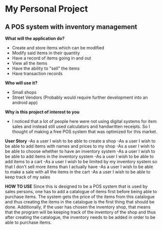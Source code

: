 # My Personal Project

## A POS system with inventory management

**What will the application do?**
- Create and store items which can be modified
- Modify said items in their quantity
- Have a record of items going in and out
- View all the items
- Have the ability to "sell" the items
- Have transaction records

**Who will use it?**
- Small shops
- Street Vendors (Probably would require further development into an android app)

**Why is this project of interest to you**
- I noticed that a lot of people here were not using digital systems for item sales and instead still used calculators
and handwritten receipts. So I thought of making a free POS system that was optimized for this market.

**User Story**
-As a user I wish to be able to create a shop
-As a user I wish to be able to add items with names and prices to my shop
-As a user I wish to be able to choose whether to have an inventory system
-As a user I wish to be able to add items in the inventory system
-As a user I wish to be able to add items to a cart
-As a user I wish to be limited by my inventory system so that I don't sell more items than I actually have
-As a user I wish to be able to make a sale with all the items in the cart
-As a user I wish to be able to keep track of my sales

**HOW TO USE**
Since this is designed to be a POS system that is used by sales persons, one has to add a catalogue of items
first before being able to purchase items. The system gets the price of the items from this catalogue and thus
creating the items in the catalogue is the first thing that should be done. Additionally, if the user has chosen
the inventory shop, that means that the program will be keeping track of the inventory of the shop and thus after
creating the catalogue, the inventory needs to be added in order to be able to purchase items.

